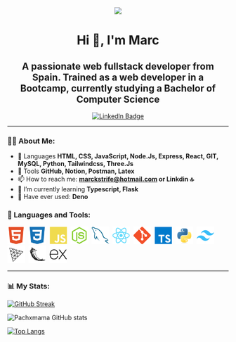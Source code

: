 <div id="header" align="center">
  <img src="https://media.giphy.com/media/du3J3cXyzhj75IOgvA/giphy.gif"           width="200" />
  <h1 align="center">Hi 👋, I'm Marc </h1>
  <h2 align="center">A passionate web fullstack developer from Spain. Trained as a web developer in a Bootcamp, currently studying a Bachelor of Computer   Science</h2> 
</div>
<div id="badges" align="center">
  <a href="https://www.linkedin.com/in/marc-garcia-izquierdo/">
    <img src="https://img.shields.io/badge/<Linkedln>-<blue>" alt="Linkedln Badge" />  
  </a>
</div>
                                                                                                          
---
                                                                                         
### 👨‍💻 About Me:
- 🚀 Languages **HTML, CSS, JavaScript, Node.Js, Express,  React, GIT, MySQL, Python, Tailwindcss, Three.Js**
- 🔭 Tools **GitHub, Notion, Postman, Latex**
- 📫 How to reach me: **marckstrife@hotmail.com or Linkdin 🔝**
- 🌱 I’m currently learning **Typescript, Flask**
- 🐛 Have ever used: **Deno**


<div align="left">
  <h3>🚀 Languages and Tools:</h3> 
  <div>
    <img src="https://github.com/devicons/devicon/blob/master/icons/html5/html5-plain.svg" title="HTML5" alt="HTML" width="40" height="40"/>&nbsp; 
     <img src="https://github.com/devicons/devicon/blob/master/icons/css3/css3-plain.svg" title="CSS3" alt="CSS" width="40" height="40"/>&nbsp; 
     <img src="https://github.com/devicons/devicon/blob/master/icons/javascript/javascript-plain.svg" title="JavaScript" alt="JavaScript" width="40" height="40"/>&nbsp; 
     <img src="https://github.com/devicons/devicon/blob/master/icons/nodejs/nodejs-plain.svg" title="NodeJS" alt="NodeJS" width="40" height="40"/>&nbsp; 
     <img src="https://github.com/devicons/devicon/blob/master/icons/mysql/mysql-plain.svg" title="MySQL" alt="MySQL" width="40" height="40"/>&nbsp; 
     <img src="https://github.com/devicons/devicon/blob/master/icons/react/react-original.svg" title="ReactJS" alt="ReactJS" width="40" height="40"/>&nbsp; 
     <img src="https://github.com/devicons/devicon/blob/master/icons/git/git-plain.svg" title="GIT" alt="GIT" width="40" height="40"/>&nbsp; 
     <img src="https://github.com/devicons/devicon/blob/master/icons/typescript/typescript-plain.svg" title="TypeScript" alt="TypeScript" width="40" height="40"/>&nbsp; 
    <img src="https://github.com/devicons/devicon/blob/master/icons/python/python-original.svg" title="Python" alt="Python" width="40" height="40"/>&nbsp; 
     <img src="https://github.com/devicons/devicon/blob/master/icons/tailwindcss/tailwindcss-plain.svg" title="Tailwindcss" alt="Tailwindcss" width="40" height="40"/>&nbsp;
      <img src="https://github.com/devicons/devicon/blob/master/icons/threejs/threejs-original.svg" title="Three.Js" alt="Three.Js" width="40" height="40"/>&nbsp;
      <img src="https://github.com/devicons/devicon/blob/master/icons/flask/flask-original.svg" title="Flask" alt="Flask" width="40" height="40"/>&nbsp;
      <img src="https://github.com/devicons/devicon/blob/master/icons/express/express-original.svg" title="Express" alt="Express" width="40" height="40"/>&nbsp;
         
</div>
    
---
                                                                                         
### 📊 My Stats:
    
[![GitHub Streak](https://github-readme-streak-stats.herokuapp.com?user=Marudevv&theme=tokyonight_duo&hide_border=true&date_format=j%20M%5B%20Y%5D)](https://git.io/streak-stats)
    
 ![Pachxmama GitHub stats](https://github-readme-stats.vercel.app/api?username=Marudevv&show_icons=true&theme=transparent)
    
 [![Top Langs](https://github-readme-stats.vercel.app/api/top-langs/?username=Marudevv&layout=compact)](https://github.com/anuraghazra/github-readme-stats)


